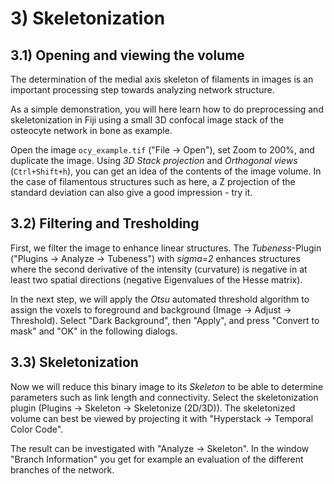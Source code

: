 # 3) Skeletonization

## 3.1) Opening and viewing the volume

The determination of the medial axis skeleton of filaments in images is an important processing step towards analyzing network structure.

As a simple demonstration, you will here learn how to do preprocessing and skeletonization in Fiji using a small 3D confocal image stack of the osteocyte network in bone as example.

Open the image `ocy_example.tif` ("File -> Open"), set Zoom to 200%, and duplicate the image. Using *3D Stack projection* and *Orthogonal views* (`Ctrl+Shift+h`), you can get an idea of the contents of the image volume. In the case of filamentous structures such as here, a Z projection of the standard deviation can also give a good impression - try it.

## 3.2) Filtering and Tresholding

First, we filter the image to enhance linear structures. The *Tubeness*-Plugin ("Plugins -> Analyze -> Tubeness") with *sigma=2* enhances structures where the second derivative of the intensity (curvature) is negative in at least two spatial directions (negative Eigenvalues of the Hesse matrix).

In the next step, we will apply the *Otsu* automated threshold algorithm to assign the voxels to foreground and background (Image -> Adjust -> Threshold). Select "Dark Background", then "Apply", and press "Convert to mask" and "OK" in the following dialogs.

## 3.3) Skeletonization

Now we will reduce this binary image to its *Skeleton* to be able to determine parameters such as link length and connectivity. Select the skeletonization plugin (Plugins -> Skeleton -> Skeletonize (2D/3D)). The skeletonized volume can best be viewed by projecting it with "Hyperstack -> Temporal Color Code".

The result can be investigated with "Analyze -> Skeleton". In the window "Branch Information" you get for example an evaluation of the different branches of the network.